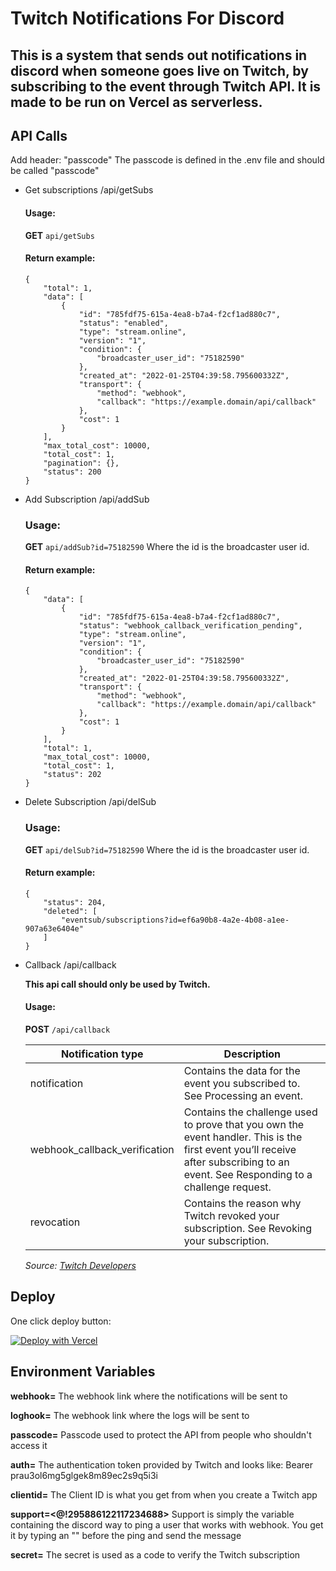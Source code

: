 # Twitch Notifications For Discord

## This is a system that sends out notifications in discord when someone goes live on Twitch, by subscribing to the event through Twitch API. It is made to be run on Vercel as serverless. 

## API Calls
Add header: "passcode"
The passcode is defined in the .env file and should be called "passcode"

* Get subscriptions /api/getSubs
    
    #### Usage: 
    **GET** ```api/getSubs```
    #### Return example:
    ```
    {
        "total": 1,
        "data": [
            {
                "id": "785fdf75-615a-4ea8-b7a4-f2cf1ad880c7",
                "status": "enabled",
                "type": "stream.online",
                "version": "1",
                "condition": {
                    "broadcaster_user_id": "75182590"
                },
                "created_at": "2022-01-25T04:39:58.795600332Z",
                "transport": {
                    "method": "webhook",
                    "callback": "https://example.domain/api/callback"
                },
                "cost": 1
            }
        ],
        "max_total_cost": 10000,
        "total_cost": 1,
        "pagination": {},
        "status": 200
    }
    ```

* Add Subscription /api/addSub

    ### Usage:
    **GET** ```api/addSub?id=75182590```
    Where the id is the broadcaster user id. 
    #### Return example:
    ```
    {
        "data": [
            {
                "id": "785fdf75-615a-4ea8-b7a4-f2cf1ad880c7",
                "status": "webhook_callback_verification_pending",
                "type": "stream.online",
                "version": "1",
                "condition": {
                    "broadcaster_user_id": "75182590"
                },
                "created_at": "2022-01-25T04:39:58.795600332Z",
                "transport": {
                    "method": "webhook",
                    "callback": "https://example.domain/api/callback"
                },
                "cost": 1
            }
        ],
        "total": 1,
        "max_total_cost": 10000,
        "total_cost": 1,
        "status": 202
    }
    ```

* Delete Subscription /api/delSub

    ### Usage:
    **GET** ```api/delSub?id=75182590```
    Where the id is the broadcaster user id. 
    #### Return example:
    ```
    {
        "status": 204,
        "deleted": [
            "eventsub/subscriptions?id=ef6a90b8-4a2e-4b08-a1ee-907a63e6404e"
        ]
    }
    ```

* Callback /api/callback

    **This api call should only be used by Twitch.**
    #### Usage:
    **POST** ```/api/callback```

    | Notification type | Description |
    |--------------|-----------|
    | notification | Contains the data for the event you subscribed to. See Processing an event. |
    | webhook_callback_verification | Contains the challenge used to prove that you own the event handler. This is the first event you’ll receive after subscribing to an event. See Responding to a challenge request.  |
    | revocation | Contains the reason why Twitch revoked your subscription. See Revoking your subscription. |
    
    *Source: [Twitch Developers](https://dev.twitch.tv/docs/eventsub/handling-webhook-events)*
    

## Deploy

One click deploy button:

[![Deploy with Vercel](https://vercel.com/button)](https://vercel.com/new/clone?repository-url=https%3A%2F%2Fgithub.com%2FPigges%2FTwitch-Notifications-For-Discord&env=webhook,loghook,passcode,secret,callback,auth,clientid,support&envDescription=Environment%20Variables%20required%20to%20run%20the%20Notification%20server&envLink=https%3A%2F%2Fgithub.com%2FPigges%2FTwitch-Notifications-For-Discord)


## Environment Variables

**webhook=** The webhook link where the notifications will be sent to

**loghook=** The webhook link where the logs will be sent to

**passcode=** Passcode used to protect the API from people who shouldn't access it

**auth=** The authentication token provided by Twitch and looks like: Bearer prau3ol6mg5glgek8m89ec2s9q5i3i

**clientid=** The Client ID is what you get from when you create a Twitch app

**support=<@!295886122117234688>** Support is simply the variable containing the discord way to ping a user that works with webhook. You get it by typing an "\" before the ping and send the message

**secret=** The secret is used as a code to verify the Twitch subscription